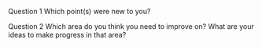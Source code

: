 Question 1
Which point(s) were new to you?

Question 2
Which area do you think you need to improve on? What are your ideas to make progress in that area?
